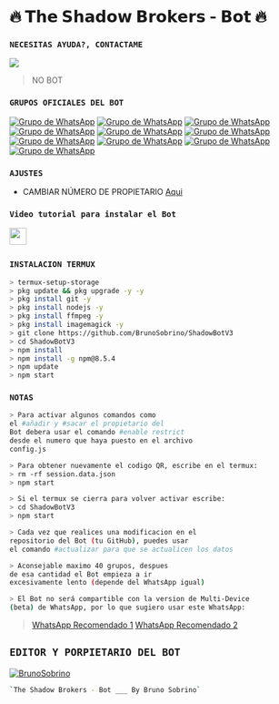 # **🔥 𝗧𝗵𝗲 𝗦𝗵𝗮𝗱𝗼𝘄 𝗕𝗿𝗼𝗸𝗲𝗿𝘀 - 𝗕𝗼𝘁 🔥**
### `NECESITAS AYUDA?, CONTACTAME`
<a href="http://wa.me/5219992095479" target="blank"><img src="https://img.shields.io/badge/BRUNO_SOBRINO-25D366?style=for-the-badge&logo=whatsapp&logoColor=white" /></a>
> NO BOT
### `GRUPOS OFICIALES DEL BOT`
[![Grupo de WhatsApp](https://img.shields.io/badge/GRUPO_OFICIAL_1-25D366?style=for-the-badge&logo=whatsapp&logoColor=white)](https://chat.whatsapp.com/JlomZPEgo3bLmzjGUYPfyJ)
[![Grupo de WhatsApp](https://img.shields.io/badge/GRUPO_OFICIAL_2-25D366?style=for-the-badge&logo=whatsapp&logoColor=white)](https://chat.whatsapp.com/DbXBmsydWBE1ZN3EoY0hRs)
[![Grupo de WhatsApp](https://img.shields.io/badge/GRUPO_OFICIAL_3-25D366?style=for-the-badge&logo=whatsapp&logoColor=white)](https://chat.whatsapp.com/BW0P22xx7EGBTdH5IM851F)
[![Grupo de WhatsApp](https://img.shields.io/badge/GRUPO_OFICIAL_4-25D366?style=for-the-badge&logo=whatsapp&logoColor=white)](https://chat.whatsapp.com/CjexkGVr37J6GuSdDVAHzC)
[![Grupo de WhatsApp](https://img.shields.io/badge/GRUPO_OFICIAL_5-25D366?style=for-the-badge&logo=whatsapp&logoColor=white)](https://chat.whatsapp.com/H7NUXdrGlFg20ae3bqgwlb)
[![Grupo de WhatsApp](https://img.shields.io/badge/GRUPO_OFICIAL_6-25D366?style=for-the-badge&logo=whatsapp&logoColor=white)](https://chat.whatsapp.com/GvrLSUSzVuT9P17CKfdxDa)
[![Grupo de WhatsApp](https://img.shields.io/badge/GRUPO_OFICIAL_7-25D366?style=for-the-badge&logo=whatsapp&logoColor=white)](https://chat.whatsapp.com/HylyPaLc49b9DWF67K8pdc)
[![Grupo de WhatsApp](https://img.shields.io/badge/GRUPO_OFICIAL_8-25D366?style=for-the-badge&logo=whatsapp&logoColor=white)](https://chat.whatsapp.com/IW12dLVoyWGHreGpX7rQIw)
[![Grupo de WhatsApp](https://img.shields.io/badge/GRUPO_OFICIAL_9-25D366?style=for-the-badge&logo=whatsapp&logoColor=white)](https://chat.whatsapp.com/Ef89aIuOLeD3Fa2sYmKwp7)
[![Grupo de WhatsApp](https://img.shields.io/badge/GRUPO_OFICIAL_10-25D366?style=for-the-badge&logo=whatsapp&logoColor=white)](https://chat.whatsapp.com/C2WYb1hiiijCI13QSUZLM9)
### `AJUSTES`
- CAMBIAR NÚMERO DE PROPIETARIO [Aqui](https://github.com/BrunoSobrino/ShadowBotV3/blob/master/config.js)

### `Video tutorial para instalar el Bot`
<a href="https://www.youtube.com/watch?v=dP8-aaHinBE&t=55s"><img height="30" src="https://img.shields.io/badge/YouTube-FF0000?style=for-the-badge&logo=youtube&logoColor=white"></a>&nbsp;&nbsp;

### `INSTALACION TERMUX`
```bash
> termux-setup-storage
> pkg update && pkg upgrade -y -y
> pkg install git -y
> pkg install nodejs -y
> pkg install ffmpeg -y
> pkg install imagemagick -y
> git clone https://github.com/BrunoSobrino/ShadowBotV3
> cd ShadowBotV3
> npm install
> npm install -g npm@8.5.4
> npm update
> npm start
```
### `NOTAS`
```bash
> Para activar algunos comandos como 
el #añadir y #sacar el propietario del 
Bot debera usar el comando #enable restrict 
desde el numero que haya puesto en el archivo 
config.js

> Para obtener nuevamente el codigo QR, escribe en el termux:
> rm -rf session.data.json
> npm start 

> Si el termux se cierra para volver activar escribe:
> cd ShadowBotV3
> npm start 

> Cada vez que realices una modificacion en el
repositorio del Bot (tu GitHub), puedes usar 
el comando #actualizar para que se actualicen los datos

> Aconsejable maximo 40 grupos, despues 
de esa cantidad el Bot empieza a ir 
excesivamente lento (depende del WhatsApp igual)

> El Bot no será compartible con la version de Multi-Device  
(beta) de WhatsApp, por lo que sugiero usar este WhatsApp:
```
> [WhatsApp Recomendado 1](https://www.mediafire.com/file/gers3gbbubpshji/%C3%8A%C2%99%C3%A1%C2%B4%C2%9Cs%C3%8D%C2%A8%C3%89%C2%AA%C3%8D%C2%A7%C3%89%C2%B4%C3%A1%C2%B7%C2%A8%C3%A1%C2%B4%C2%87%C3%8D%C2%A3s%C3%A1%C2%B7%C2%A1s%C3%8D%C2%A6+%C3%A2%C2%A9%C2%945_Secundario.apk/file)
> [WhatsApp Recomendado 2](https://download853.mediafire.com/xawpdplr7wvg/u133oxjqtiry52t/%E2%9E%A2+SOLITARIO+BUSINESS+%E2%9E%A2_2.21.19.21.apk)
## `EDITOR Y PORPIETARIO DEL BOT` 
[![BrunoSobrino](https://avatars.githubusercontent.com/u/90165013?s=400&u=946f5c00c527c7e6fa2ef5148c6ad56270bb600e&v=4size=100)](https://avatars.githubusercontent.com/u/90165013?s=400&u=cdf7fd989e2a787c9f400545147865615c336002&v=4) 
```bash
`The Shadow Brokers - Bot ___ By Bruno Sobrino` 
```
